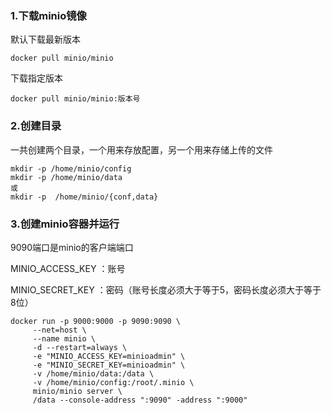 ### 1.下载minio镜像

 默认下载最新版本

```
docker pull minio/minio
```

下载指定版本

```
docker pull minio/minio:版本号
```



### 2.创建目录

一共创建两个目录，一个用来存放配置，另一个用来存储上传的文件

```
mkdir -p /home/minio/config
mkdir -p /home/minio/data
或
mkdir -p  /home/minio/{conf,data}
```

### 3.创建minio容器并运行

9090端口是minio的客户端端口

MINIO_ACCESS_KEY ：账号

MINIO_SECRET_KEY ：密码（账号长度必须大于等于5，密码长度必须大于等于8位）

```
docker run -p 9000:9000 -p 9090:9090 \
     --net=host \
     --name minio \
     -d --restart=always \
     -e "MINIO_ACCESS_KEY=minioadmin" \
     -e "MINIO_SECRET_KEY=minioadmin" \
     -v /home/minio/data:/data \
     -v /home/minio/config:/root/.minio \
     minio/minio server \
     /data --console-address ":9090" -address ":9000"
```

